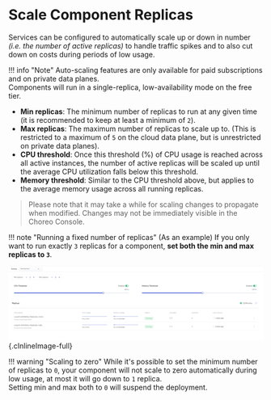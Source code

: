 # Scale Component Replicas

Services can be configured to automatically scale up or down in number *(i.e. the number of active replicas)* to handle traffic spikes and to also cut down on costs during periods of low usage.

!!! info "Note"
    Auto-scaling features are only available for paid subscriptions and on private data planes.<br/>
    Components will run in a single-replica, low-availability mode on the free tier.

- **Min replicas**: The minimum number of replicas to run at any given time (it is recommended to keep at least a minimum of `2`).
- **Max replicas**: The maximum number of replicas to scale up to. (This is restricted to a maximum of `5` on the cloud data plane, but is unrestricted on private data planes).
- **CPU threshold**: Once this threshold (%) of CPU usage is reached across all active instances, the number of active replicas will be scaled up until the average CPU utilization falls below this threshold.
- **Memory threshold**: Similar to the CPU threshold above, but applies to the average memory usage across all running replicas.

> Please note that it may take a while for scaling changes to propagate when modified. Changes may not be immediately visible in the Choreo Console.

!!! note "Running a fixed number of replicas"
    (As an example) If you only want to run exactly `3` replicas for a component, **set both the min and max replicas to `3`**.

![Scaling view](../../assets/img/deploy/devops/scaling/scaling-view.png){.cInlineImage-full}


!!! warning "Scaling to zero"
    While it's possible to set the minimum number of replicas to `0`, your component will not scale to zero automatically during low usage, at most it will go down to `1` replica.<br/>
    Setting min and max both to `0` will suspend the deployment.

